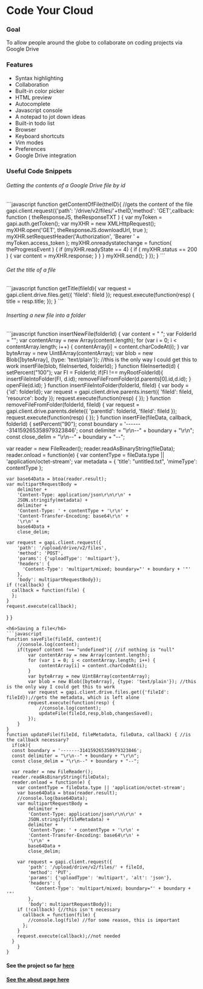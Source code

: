 Code Your Cloud
=============
<h3>Goal</h3>
To allow people around the globe to collaborate on coding projects via Google Drive
<h3>Features</h3>
<ul>
  <li>Syntax highlighting</li>
  <li>Collaboration</li>
  <li>Built-in color picker</li>
  <li>HTML preview</li>
  <li>Autocomplete</li>
  <li>Javascript console</li>
  <li>A notepad to jot down ideas</li>
  <li>Built-in todo list</li>
  <li>Browser</li>
  <li>Keyboard shortcuts</li>
  <li>Vim modes</li>
  <li>Preferences</li>
  <li>Google Drive integration</li>
</ul>
<h3>Useful Code Snippets</h3>
<h6>Getting the contents of a Google Drive file by id</h6>
```javascript
function getContentOfFile(theID){ //gets the content of the file
    gapi.client.request({'path': '/drive/v2/files/'+theID,'method': 'GET',callback: function ( theResponseJS, theResponseTXT ) {
    var myToken = gapi.auth.getToken();
		var myXHR   = new XMLHttpRequest();
        myXHR.open('GET', theResponseJS.downloadUrl, true );
        myXHR.setRequestHeader('Authorization', 'Bearer ' + myToken.access_token );
        myXHR.onreadystatechange = function( theProgressEvent ) {
            if (myXHR.readyState == 4) {
                if ( myXHR.status == 200 ) {
                	var content = myXHR.response;
			   	      }
            }
        }
        myXHR.send();
        }
    });
}
```
<h6>Get the title of a file</h6>
```javascript
function getTitle(fileId){
	var request = gapi.client.drive.files.get({
    'fileId': fileId
  	});
  	request.execute(function(resp) {
  		title = resp.title;
  	});
}
```
<h6>Inserting a new file into a folder</h6>
```javascript
function insertNewFile(folderId) {
	var content = " ";
	var FolderId = "";
	var contentArray = new Array(content.length);
        for (var i = 0; i < contentArray.length; i++) {
            contentArray[i] = content.charCodeAt(i);
        }
        var byteArray = new Uint8Array(contentArray);
        var blob = new Blob([byteArray], {type: 'text/plain'}); //this is the only way I could get this to work
	insertFile(blob, fileInserted, folderId);
}
function fileInserted(d) {
	setPercent("100");
  var FI = FolderId;
	if(FI !== myRootFolderId){	
		insertFileIntoFolder(FI, d.id);
		removeFileFromFolder(d.parents[0].id,d.id);
	}
	openFile(d.id);
}
function insertFileIntoFolder(folderId, fileId) {
  var body = {'id': folderId};
  var request = gapi.client.drive.parents.insert({
    'fileId': fileId,
    'resource': body
  });
  request.execute(function(resp) { });
}
function removeFileFromFolder(folderId, fileId) {
  var request = gapi.client.drive.parents.delete({
    'parentId': folderId,
    'fileId': fileId
  });
  request.execute(function(resp) { });
}
function insertFile(fileData, callback, folderId) {
	setPercent("90");
  const boundary = '-------314159265358979323846';
  const delimiter = "\r\n--" + boundary + "\r\n";
  const close_delim = "\r\n--" + boundary + "--";

  var reader = new FileReader();
  reader.readAsBinaryString(fileData);
  reader.onload = function(e) {
    var contentType = fileData.type || 'application/octet-stream';
    var metadata = {
      'title': "untitled.txt",
      'mimeType': contentType
    };

    var base64Data = btoa(reader.result);
    var multipartRequestBody =
        delimiter +
        'Content-Type: application/json\r\n\r\n' +
        JSON.stringify(metadata) +
        delimiter +
        'Content-Type: ' + contentType + '\r\n' +
        'Content-Transfer-Encoding: base64\r\n' +
        '\r\n' +
        base64Data +
        close_delim;

    var request = gapi.client.request({
        'path': '/upload/drive/v2/files',
        'method': 'POST',
        'params': {'uploadType': 'multipart'},
        'headers': {
          'Content-Type': 'multipart/mixed; boundary="' + boundary + '"'
        },
        'body': multipartRequestBody});
    if (!callback) {
      callback = function(file) {
      };
    }
    request.execute(callback);
  }
}
```
<h6>Saving a file</h6>
```javascript
function saveFile(fileId, content){
    //console.log(content);
    if(typeof content !== "undefined"){ //if nothing is "null"
        var contentArray = new Array(content.length);
        for (var i = 0; i < contentArray.length; i++) {
            contentArray[i] = content.charCodeAt(i);
        }
        var byteArray = new Uint8Array(contentArray);
        var blob = new Blob([byteArray], {type: 'text/plain'}); //this is the only way I could get this to work
        var request = gapi.client.drive.files.get({'fileId': fileId});//gets the metadata, which is left alone
        request.execute(function(resp) {
            //console.log(content);
            updateFile(fileId,resp,blob,changesSaved);
        });
    }
}
function updateFile(fileId, fileMetadata, fileData, callback) { //is the callback necessary?
  if(ok){
  const boundary = '-------314159265358979323846';
  const delimiter = "\r\n--" + boundary + "\r\n";
  const close_delim = "\r\n--" + boundary + "--";

  var reader = new FileReader();
  reader.readAsBinaryString(fileData);
  reader.onload = function(e) {
    var contentType = fileData.type || 'application/octet-stream';
    var base64Data = btoa(reader.result);
    //console.log(base64Data);
    var multipartRequestBody =
        delimiter +
        'Content-Type: application/json\r\n\r\n' +
        JSON.stringify(fileMetadata) +
        delimiter +
        'Content-Type: ' + contentType + '\r\n' +
        'Content-Transfer-Encoding: base64\r\n' +
        '\r\n' +
        base64Data +
        close_delim;

    var request = gapi.client.request({
        'path': '/upload/drive/v2/files/' + fileId,
        'method': 'PUT',
        'params': {'uploadType': 'multipart', 'alt': 'json'},
        'headers': {
          'Content-Type': 'multipart/mixed; boundary="' + boundary + '"'
        },
        'body': multipartRequestBody});
    if (!callback) {//this isn't necessary
      callback = function(file) {
        //console.log(file) //for some reason, this is important
      };
    }
    request.execute(callback);//not needed
  }
	}
}
```
<script src="https://gist.github.com/mkaminsky11/8624150.js"></script>
<h4>See the project so far <a href="https://codeyourcloud.com">here</h4>
<h4>See the about page <a href="https://codeyourcloud.com/about">here</h4>
